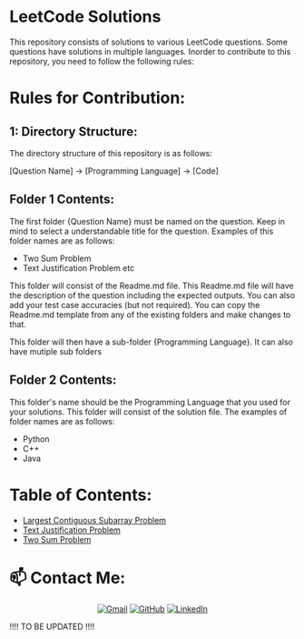 # LeetCode Solutions

This repository consists of solutions to various LeetCode questions. Some questions have solutions in multiple languages. Inorder to contribute to this repository, you need to follow the following rules:

# Rules for Contribution:

## 1: Directory Structure:
The directory structure of this repository is as follows: 

[Question Name] -> [Programming Language] -> [Code]

## Folder 1 Contents:
The first folder {Question Name} must be named on the question. Keep in mind to select a understandable title for the question. Examples of this folder names are as follows:
- Two Sum Problem
- Text Justification Problem etc

This folder will consist of the Readme.md file. This Readme.md file will have the description of the question including the expected outputs. You can also add your test case accuracies (but not required). You can copy the Readme.md template from any of the existing folders and make changes to that. 

This folder will then have a sub-folder {Programming Language}. It can also have mutiple sub folders

## Folder 2 Contents:

This folder's name should be the Programming Language that you used for your solutions. This folder will consist of the solution file. The examples of folder names are as follows:
- Python
- C++
- Java 

# Table of Contents:
- [Largest Contiguous Subarray Problem](https://github.com/HxnDev/LeetCode-Solutions/tree/main/Largest%20Contiguous%20Subarray%20Problem)
- [Text Justification Problem](https://github.com/HxnDev/LeetCode-Solutions/tree/main/Text%20Justification%20Problem)
- [Two Sum Problem](https://github.com/HxnDev/LeetCode-Solutions/tree/main/Two%20Sum%20Problem)

# 📫 Contact Me: 
<p align="center">
	<a href="mailto:chhxnshah@gmail.com"><img src="https://img.icons8.com/bubbles/50/000000/gmail.png" alt="Gmail"/></a>
	<a href="https://github.com/HxnDev"><img src="https://img.icons8.com/bubbles/50/000000/github.png" alt="GitHub"/></a>
	<a href="https://www.linkedin.com/in/hassan-shahzad-2a6617212/"><img src="https://img.icons8.com/bubbles/50/000000/linkedin.png" alt="LinkedIn"/></a>
	
</p>

!!!! TO BE UPDATED !!!!
